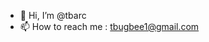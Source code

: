 - 👋 Hi, I’m @tbarc
- 📫 How to reach me : tbugbee1@gmail.com

<!---
tbarc/tbarc is a ✨ special ✨ repository because its `README.md` (this file) appears on your GitHub profile.
You can click the Preview link to take a look at your changes.
--->
